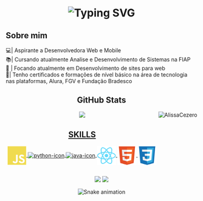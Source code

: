 
<h1 align = "center"<a href="https://git.io/typing-svg"><img src="https://readme-typing-svg.herokuapp.com?font=Montserrat&weight=500&size=40&pause=1000&color=3fdb37&center=true&vCenter=true&random=false&width=635&height=50&lines=Olá!+Me+chamo+Alissa+Cezero.;Sou+aspirante+a+Desenvolvedora;" alt="Typing SVG" /></a></h1>
<div>
  <h2>Sobre mim</h2>
💻| Aspirante a Desenvolvedora Web e Mobile<br>
📚| Cursando atualmente Analise e Desenvolvimento de Sistemas na FIAP<br>
📱 | Focando atualmente em Desenvolvimento de sites para web<br>
🧠| Tenho certificados e formações de nível básico na área de tecnologia nas plataformas, Alura, FGV e Fundação Bradesco<br>
</div>

<div align="center">
  <h2>GitHub Stats</h2>
  <a href = "http://www.github.com/lissCez"><img height = "170em" src ="https://github-readme-stats.vercel.app/api?username=lissCez&theme=ocean_dark&show_icons=true&hide_border=true&count_private=true)">
 <img align= "right" height = "170em" src="https://github-readme-stats.vercel.app/api/top-langs/?username=lissCez&theme=ocean_dark&show_icons=true&hide_border=true&layout=compact" alt="AlissaCezero"/>
</div>

<div  align="center"> 
  <div style="display: inline_block">
    <h2 align="center">SKILLS</h2>
    <img align="center" height="50" width="50" alt="js-icon" src="https://raw.githubusercontent.com/devicons/devicon/master/icons/javascript/javascript-plain.svg">
    <img align="center" heigth="30" width="50" alt="python-icon" src="https://raw.githubusercontent.com/danielcranney/readme-generator/main/public/icons/skills/python-colored.svg">
     <img align="center" height="50" width="50" alt="java-icon" src="https://raw.githubusercontent.com/danielcranney/readme-generator/main/public/icons/skills/java-colored.svg">
    <img align="center" height="50" width="50" alt="react-icon" src="https://raw.githubusercontent.com/devicons/devicon/master/icons/react/react-original.svg">
    <img align="center" height="50" width="50" alt="html-icon" src="https://raw.githubusercontent.com/devicons/devicon/master/icons/html5/html5-original.svg">
    <img align="center" height="50" width="50" alt="css-icon" src="https://raw.githubusercontent.com/devicons/devicon/master/icons/css3/css3-original.svg">
   </div>

  <div> 
  <h2 align = "justified"></h2>
  <p align="center">
    <a href = "mailto:cezeroa@gmail.com"><img src="https://img.shields.io/badge/-Gmail-D14836?style=for-the-badge&logo=gmail&logoColor=white" target="_blank"></a>
    <a href="https://www.linkedin.com/in/alissa-cezero-5a8424232" target="_blank"><img src="https://img.shields.io/badge/-LinkedIn-%230077B5?style=for-the-badge&logo=linkedin&logoColor=white" target="_blank"></a> 
  </p>
</div>

![Snake animation](https://github.com/LuigiGF/LuigiGF/blob/output/github-contribution-grid-snake.svg)
